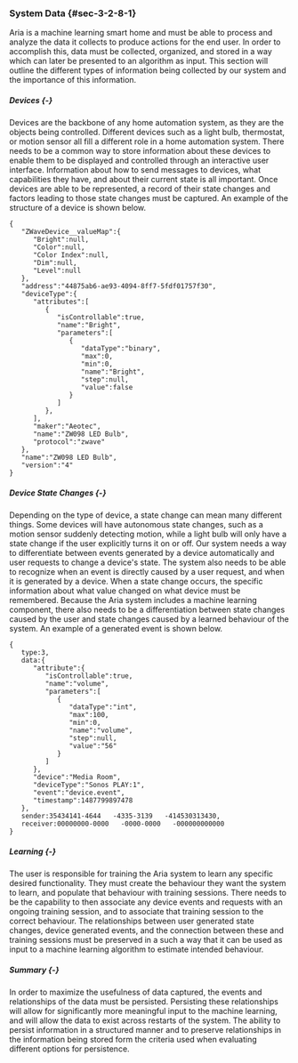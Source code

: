 ### System Data {#sec-3-2-8-1}

Aria is a machine learning smart home and must be able to process and analyze the data it collects
to produce actions for the end user. In order to accomplish this, data must be collected, organized,
and stored in a way which can later be presented to an algorithm as input. This section will outline
the different types of information being collected by our system and the importance of this 
information.

##### Devices {-}

Devices are the backbone of any home automation system, as they are the objects being controlled.
Different devices such as a light bulb, thermostat, or motion sensor all fill a different role in a
home automation system. There needs to be a common way to store information about these devices to
enable them to be displayed and controlled through an interactive user interface. Information about
how to send messages to devices, what capabilities they have, and about their current state is all
important. Once devices are able to be represented, a record of their state changes and factors 
leading to those state changes must be captured. An example of the structure of a device is shown
below.

```
{  
   "ZWaveDevice__valueMap":{  
      "Bright":null,
      "Color":null,
      "Color Index":null,
      "Dim":null,
      "Level":null
   },
   "address":"44875ab6-ae93-4094-8ff7-5fdf01757f30",
   "deviceType":{  
      "attributes":[  
         {  
            "isControllable":true,
            "name":"Bright",
            "parameters":[  
               {  
                  "dataType":"binary",
                  "max":0,
                  "min":0,
                  "name":"Bright",
                  "step":null,
                  "value":false
               }
            ]
         },
      ],
      "maker":"Aeotec",
      "name":"ZW098 LED Bulb",
      "protocol":"zwave"
   },
   "name":"ZW098 LED Bulb",
   "version":"4"
}																
```
##### Device State Changes {-} 

Depending on the type of device, a state change can mean many different things. Some devices will
have autonomous state changes, such as a motion sensor suddenly detecting motion, while a light bulb 
will only have a state change if the user explicitly turns it on or off. Our system needs a way to 
differentiate between events generated by a device automatically and user requests to change a 
device's state. The system also needs to be able to recognize when an event is directly caused by
a user request, and when it is generated by a device. When a state change occurs, the specific 
information about what value changed on what device must be remembered. Because the Aria system 
includes a machine learning component, there also needs to be a differentiation between state 
changes caused by the user and state changes caused by a learned behaviour of the system. An example
of a generated event is shown below.

```
{  
   type:3,
   data:{  
      "attribute":{  
         "isControllable":true,
         "name":"volume",
         "parameters":[  
            {  
               "dataType":"int",
               "max":100,
               "min":0,
               "name":"volume",
               "step":null,
               "value":"56"
            }
         ]
      },
      "device":"Media Room",
      "deviceType":"Sonos PLAY:1",
      "event":"device.event",
      "timestamp":1487799897478
   },
   sender:35434141-4644   -4335-3139   -414530313430,
   receiver:00000000-0000   -0000-0000   -000000000000
}
```

##### Learning {-}

The user is responsible for training the Aria system to learn any specific desired functionality.
They must create the behaviour they want the system to learn, and populate that behaviour with
training sessions. There needs to be the capability to then associate any device events and requests
with an ongoing training session, and to associate that training session to the correct behaviour.
The relationships between user generated state changes, device generated events, and the connection
between these and training sessions must be preserved in a such a way that it can be used as input 
to a machine learning algorithm to estimate intended behaviour.

##### Summary {-}

In order to maximize the usefulness of data captured, the events and relationships of the data must
be persisted. Persisting these relationships will allow for significantly more meaningful input to
the machine learning, and will allow the data to exist across restarts of the system. The ability to
persist information in a structured manner and to preserve relationships in the information being 
stored form the criteria used when evaluating different options for persistence.